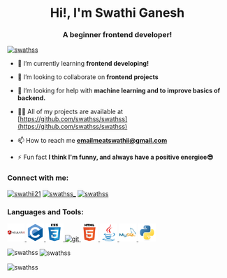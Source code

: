 <h1 align="center">Hi!, I'm Swathi Ganesh</h1>
<h3 align="center">A beginner frontend developer!</h3>

<p align="left"> <a href="https://github.com/ryo-ma/github-profile-trophy"><img src="https://github-profile-trophy.vercel.app/?username=swathss" alt="swathss" /></a> </p>

- 🌱 I’m currently learning **frontend developing!**

- 👯 I’m looking to collaborate on **frontend projects**

- 🤝 I’m looking for help with **machine learning and to improve basics of backend.**

- 👨‍💻 All of my projects are available at [https://github.com/swathss/swathss](https://github.com/swathss/swathss)

- 📫 How to reach me **emailmeatswathii@gmail.com**

- ⚡ Fun fact **I think I'm funny, and always have a positive energiee😎**

<h3 align="left">Connect with me:</h3>
<p align="left">
<a href="https://linkedin.com/in/swathii21" target="blank"><img align="center" src="https://raw.githubusercontent.com/rahuldkjain/github-profile-readme-generator/master/src/images/icons/Social/linked-in-alt.svg" alt="swathii21" height="30" width="40" /></a>
<a href="https://instagram.com/swathss_" target="blank"><img align="center" src="https://raw.githubusercontent.com/rahuldkjain/github-profile-readme-generator/master/src/images/icons/Social/instagram.svg" alt="swathss_" height="30" width="40" /></a>
<a href="https://www.youtube.com/c/swathss" target="blank"><img align="center" src="https://raw.githubusercontent.com/rahuldkjain/github-profile-readme-generator/master/src/images/icons/Social/youtube.svg" alt="swathss" height="30" width="40" /></a>
</p>

<h3 align="left">Languages and Tools:</h3>
<p align="left"> <a href="https://angular.io" target="_blank" rel="noreferrer"> <img src="https://raw.githubusercontent.com/devicons/devicon/master/icons/angularjs/angularjs-original-wordmark.svg" alt="angularjs" width="40" height="40"/> </a> <a href="https://www.cprogramming.com/" target="_blank" rel="noreferrer"> <img src="https://raw.githubusercontent.com/devicons/devicon/master/icons/c/c-original.svg" alt="c" width="40" height="40"/> </a> <a href="https://www.w3schools.com/css/" target="_blank" rel="noreferrer"> <img src="https://raw.githubusercontent.com/devicons/devicon/master/icons/css3/css3-original-wordmark.svg" alt="css3" width="40" height="40"/> </a> <a href="https://git-scm.com/" target="_blank" rel="noreferrer"> <img src="https://www.vectorlogo.zone/logos/git-scm/git-scm-icon.svg" alt="git" width="40" height="40"/> </a> <a href="https://www.w3.org/html/" target="_blank" rel="noreferrer"> <img src="https://raw.githubusercontent.com/devicons/devicon/master/icons/html5/html5-original-wordmark.svg" alt="html5" width="40" height="40"/> </a> <a href="https://www.java.com" target="_blank" rel="noreferrer"> <img src="https://raw.githubusercontent.com/devicons/devicon/master/icons/java/java-original.svg" alt="java" width="40" height="40"/> </a> <a href="https://www.mysql.com/" target="_blank" rel="noreferrer"> <img src="https://raw.githubusercontent.com/devicons/devicon/master/icons/mysql/mysql-original-wordmark.svg" alt="mysql" width="40" height="40"/> </a> <a href="https://www.python.org" target="_blank" rel="noreferrer"> <img src="https://raw.githubusercontent.com/devicons/devicon/master/icons/python/python-original.svg" alt="python" width="40" height="40"/> </a> </p>

<p><img align="left" src="https://github-readme-stats.vercel.app/api/top-langs?username=swathss&show_icons=true&locale=en&layout=compact" alt="swathss" /></p>

<p>&nbsp;<img align="center" src="https://github-readme-stats.vercel.app/api?username=swathss&show_icons=true&locale=en" alt="swathss" /></p>

<p><img align="center" src="https://github-readme-streak-stats.herokuapp.com/?user=swathss&" alt="swathss" /></p>
